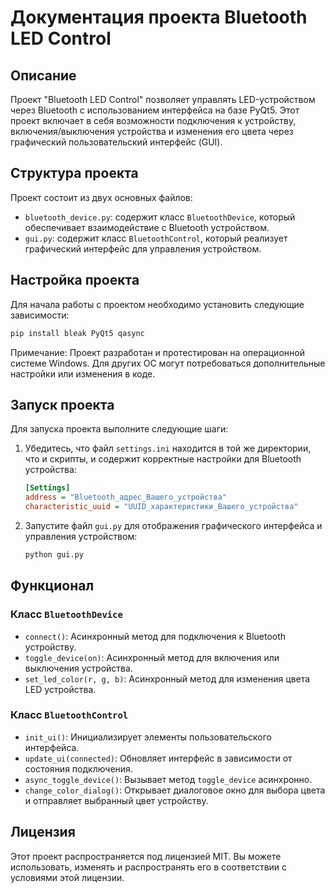 # Документация проекта Bluetooth LED Control

## Описание
Проект "Bluetooth LED Control" позволяет управлять LED-устройством через Bluetooth с использованием интерфейса на базе PyQt5. Этот проект включает в себя возможности подключения к устройству, включения/выключения устройства и изменения его цвета через графический пользовательский интерфейс (GUI).

## Структура проекта
Проект состоит из двух основных файлов:

- `bluetooth_device.py`: содержит класс `BluetoothDevice`, который обеспечивает взаимодействие с Bluetooth устройством.
- `gui.py`: содержит класс `BluetoothControl`, который реализует графический интерфейс для управления устройством.

## Настройка проекта
Для начала работы с проектом необходимо установить следующие зависимости:

```bash
pip install bleak PyQt5 qasync
```

Примечание: Проект разработан и протестирован на операционной системе Windows. Для других ОС могут потребоваться дополнительные настройки или изменения в коде.

## Запуск проекта
Для запуска проекта выполните следующие шаги:

1. Убедитесь, что файл `settings.ini` находится в той же директории, что и скрипты, и содержит корректные настройки для Bluetooth устройства:
    ```ini
    [Settings]
    address = "Bluetooth_адрес_Вашего_устройства"
    characteristic_uuid = "UUID_характеристики_Вашего_устройства"
    ```

2. Запустите файл `gui.py` для отображения графического интерфейса и управления устройством:
    ```bash
    python gui.py
    ```

## Функционал

### Класс `BluetoothDevice`
- `connect()`: Асинхронный метод для подключения к Bluetooth устройству.
- `toggle_device(on)`: Асинхронный метод для включения или выключения устройства.
- `set_led_color(r, g, b)`: Асинхронный метод для изменения цвета LED устройства.

### Класс `BluetoothControl`
- `init_ui()`: Инициализирует элементы пользовательского интерфейса.
- `update_ui(connected)`: Обновляет интерфейс в зависимости от состояния подключения.
- `async_toggle_device()`: Вызывает метод `toggle_device` асинхронно.
- `change_color_dialog()`: Открывает диалоговое окно для выбора цвета и отправляет выбранный цвет устройству.

## Лицензия
Этот проект распространяется под лицензией MIT. Вы можете использовать, изменять и распространять его в соответствии с условиями этой лицензии.